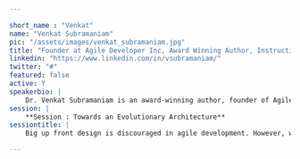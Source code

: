 ```yaml
---

short_name : "Venkat"
name: "Venkat Subramaniam"
pic: "/assets/images/venkat_subramaniam.jpg"
title: "Founder at Agile Developer Inc, Award Winning Author, Instructional professor at the University of Houston"
linkedin: "https://www.linkedin.com/in/vsubramaniam/"
twitter: "#"
featured: false
active: Y
speakerbio: |
    Dr. Venkat Subramaniam is an award-winning author, founder of Agile Developer, Inc., and an instructional professor at the University of Houston. He has mentored tens of thousands of software developers in the US, Canada, Europe, and Asia, and is a regularly-invited speaker at several international conferences. Venkat helps his clients effectively apply and succeed with agile practices on their software projects.    
session: |
    **Session : Towards an Evolutionary Architecture**
sessiontitle: |
    Big up front design is discouraged in agile development. However, we know that architecture plays a significant part in software systems. Evolving architecture during the development of an application seems to be a risky business. In this presentation, we will discuss the reasons to evolve the architecture, some of the core principles that can help us develop in such a manner, and the ways to minimize the risk and succeed in creating a practical and useful architecture.

---
```


